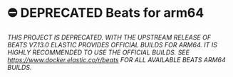 # ⛔️ DEPRECATED Beats for arm64

_THIS PROJECT IS DEPRECATED. WITH THE UPSTREAM RELEASE OF BEATS V7.13.0 ELASTIC PROVIDES OFFICIAL BUILDS FOR ARM64. IT IS HIGHLY RECOMMENDED TO USE THE OFFICIAL BUILDS. SEE https://www.docker.elastic.co/r/beats FOR ALL AVAILABLE BEATS ARM64 BUILDS._